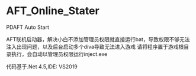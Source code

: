 # AFT_Online_Stater
PDAFT Auto Start

AFT联机启动器，解决小白不添加管理员权限就直接运行bat，导致权限不够无法注入出现问题，以及后台启动多个diva导致无法进入游戏
请将程序置于游戏根目录执行，会自动以管理员权限运行inject.exe

代码基于.Net 4.5,IDE: VS2019
